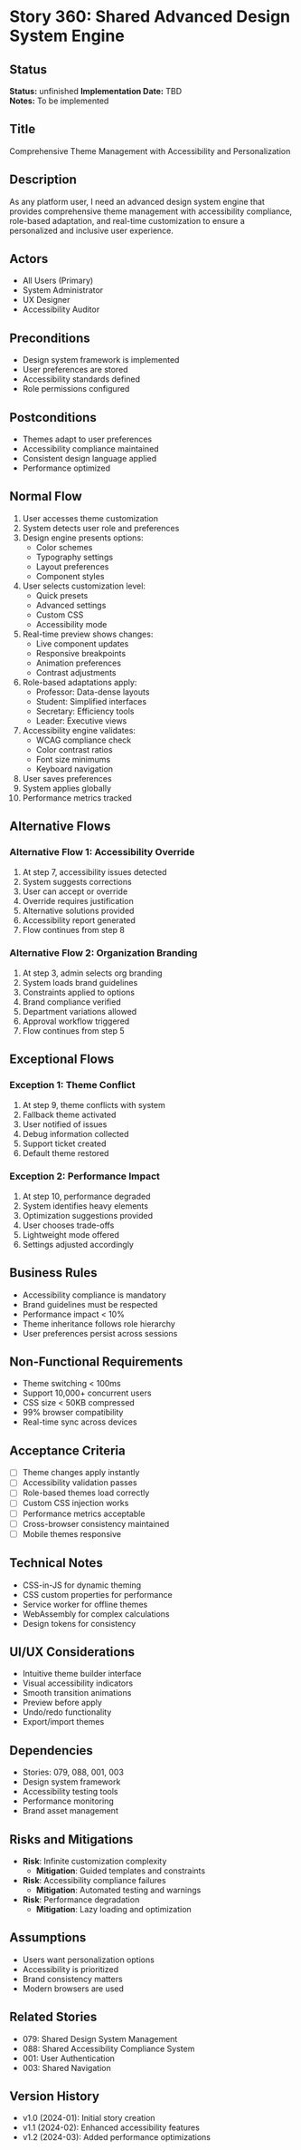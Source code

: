 # Story 360: Shared Advanced Design System Engine

## Status
**Status:** unfinished
**Implementation Date:** TBD  
**Notes:** To be implemented

## Title
Comprehensive Theme Management with Accessibility and Personalization

## Description
As any platform user, I need an advanced design system engine that provides comprehensive theme management with accessibility compliance, role-based adaptation, and real-time customization to ensure a personalized and inclusive user experience.

## Actors
- All Users (Primary)
- System Administrator
- UX Designer
- Accessibility Auditor

## Preconditions
- Design system framework is implemented
- User preferences are stored
- Accessibility standards defined
- Role permissions configured

## Postconditions
- Themes adapt to user preferences
- Accessibility compliance maintained
- Consistent design language applied
- Performance optimized

## Normal Flow
1. User accesses theme customization
2. System detects user role and preferences
3. Design engine presents options:
   - Color schemes
   - Typography settings
   - Layout preferences
   - Component styles
4. User selects customization level:
   - Quick presets
   - Advanced settings
   - Custom CSS
   - Accessibility mode
5. Real-time preview shows changes:
   - Live component updates
   - Responsive breakpoints
   - Animation preferences
   - Contrast adjustments
6. Role-based adaptations apply:
   - Professor: Data-dense layouts
   - Student: Simplified interfaces
   - Secretary: Efficiency tools
   - Leader: Executive views
7. Accessibility engine validates:
   - WCAG compliance check
   - Color contrast ratios
   - Font size minimums
   - Keyboard navigation
8. User saves preferences
9. System applies globally
10. Performance metrics tracked

## Alternative Flows

### Alternative Flow 1: Accessibility Override
1. At step 7, accessibility issues detected
2. System suggests corrections
3. User can accept or override
4. Override requires justification
5. Alternative solutions provided
6. Accessibility report generated
7. Flow continues from step 8

### Alternative Flow 2: Organization Branding
1. At step 3, admin selects org branding
2. System loads brand guidelines
3. Constraints applied to options
4. Brand compliance verified
5. Department variations allowed
6. Approval workflow triggered
7. Flow continues from step 5

## Exceptional Flows

### Exception 1: Theme Conflict
1. At step 9, theme conflicts with system
2. Fallback theme activated
3. User notified of issues
4. Debug information collected
5. Support ticket created
6. Default theme restored

### Exception 2: Performance Impact
1. At step 10, performance degraded
2. System identifies heavy elements
3. Optimization suggestions provided
4. User chooses trade-offs
5. Lightweight mode offered
6. Settings adjusted accordingly

## Business Rules
- Accessibility compliance is mandatory
- Brand guidelines must be respected
- Performance impact < 10%
- Theme inheritance follows role hierarchy
- User preferences persist across sessions

## Non-Functional Requirements
- Theme switching < 100ms
- Support 10,000+ concurrent users
- CSS size < 50KB compressed
- 99% browser compatibility
- Real-time sync across devices

## Acceptance Criteria
- [ ] Theme changes apply instantly
- [ ] Accessibility validation passes
- [ ] Role-based themes load correctly
- [ ] Custom CSS injection works
- [ ] Performance metrics acceptable
- [ ] Cross-browser consistency maintained
- [ ] Mobile themes responsive

## Technical Notes
- CSS-in-JS for dynamic theming
- CSS custom properties for performance
- Service worker for offline themes
- WebAssembly for complex calculations
- Design tokens for consistency

## UI/UX Considerations
- Intuitive theme builder interface
- Visual accessibility indicators
- Smooth transition animations
- Preview before apply
- Undo/redo functionality
- Export/import themes

## Dependencies
- Stories: 079, 088, 001, 003
- Design system framework
- Accessibility testing tools
- Performance monitoring
- Brand asset management

## Risks and Mitigations
- **Risk**: Infinite customization complexity
  - **Mitigation**: Guided templates and constraints
- **Risk**: Accessibility compliance failures
  - **Mitigation**: Automated testing and warnings
- **Risk**: Performance degradation
  - **Mitigation**: Lazy loading and optimization

## Assumptions
- Users want personalization options
- Accessibility is prioritized
- Brand consistency matters
- Modern browsers are used

## Related Stories
- 079: Shared Design System Management
- 088: Shared Accessibility Compliance System
- 001: User Authentication
- 003: Shared Navigation

## Version History
- v1.0 (2024-01): Initial story creation
- v1.1 (2024-02): Enhanced accessibility features
- v1.2 (2024-03): Added performance optimizations
